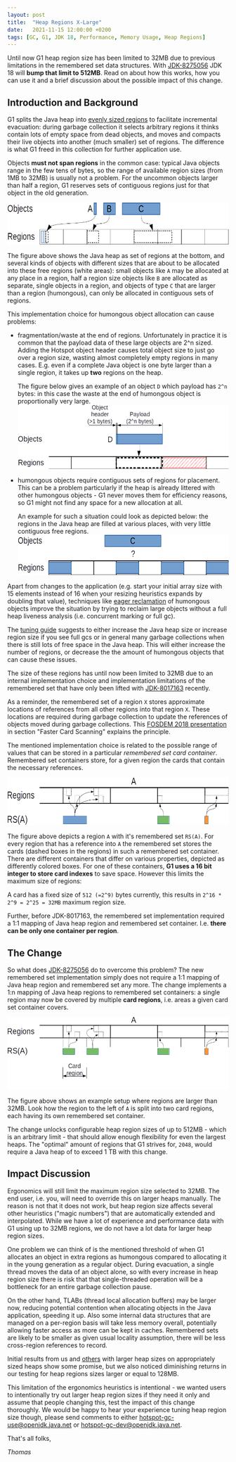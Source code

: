 ```yaml
---
layout: post
title:  "Heap Regions X-Large"
date:   2021-11-15 12:00:00 +0200
tags: [GC, G1, JDK 18, Performance, Memory Usage, Heap Regions]
---
```


Until now G1 heap region size has been limited to 32MB due to previous limitations in the remembered set data structures. With [JDK-8275056](https://bugs.openjdk.java.net/browse/JDK-8275056) JDK 18 will **bump that limit to 512MB**. Read on about how this works, how you can use it and a brief discussion about the possible impact of this change.

## Introduction and Background ##

G1 splits the Java heap into [evenly sized regions](https://docs.oracle.com/en/java/javase/17/gctuning/garbage-first-g1-garbage-collector1.html#GUID-15921907-B297-43A4-8C48-DC88035BC7CF) to facilitate incremental evacuation: during garbage collection it selects arbitrary regions it thinks contain lots of empty space from dead objects, and moves and compacts their live objects into another (much smaller) set of regions. The difference is what G1 freed in this collection for further application use.

Objects **must not span regions** in the common case: typical Java objects range in the few tens of bytes, so the range of available region sizes (from 1MB to 32MB) is usually not a problem. For the uncommon objects larger than half a region, G1 reserves sets of contiguous regions just for that object in the old generation.

![Allocation destination based on region size](/assets/20211115-xlarge-regions-allocation.png)

The figure above shows the Java heap as set of regions at the bottom, and several kinds of objects with different sizes that are about to be allocated into these free regions (white areas): small objects like `A` may be allocated at any place in a region, half a region size objects like `B` are allocated as separate, single objects in a region, and objects of type `C` that are larger than a region (humongous), can only be allocated in contiguous sets of regions.

This implementation choice for humongous object allocation can cause problems:
  * fragmentation/waste at the end of regions. Unfortunately in practice it is common that the payload data of these large objects are 2^n sized. Adding the Hotspot object header causes total object size to just go over a region size, wasting almost completely empty regions in many cases. E.g. even if a complete Java object is one byte larger than a single region, it takes up **two** regions on the heap.
  
    The figure below gives an example of an object `D` which payload has `2^n` bytes: in this case the waste at the end of humongous object is proportionally very large.
  ![Problem with header of 2^n aligned objects](/assets/20211115-xlarge-regions-headerproblem.png)
  
  * humongous objects require contiguous sets of regions for placement. This can be a problem particularly if the heap is already littered with other humongous objects - G1 never moves them for efficiency reasons, so G1 might not find any space for a new allocation at all.

     An example for such a situation could look as depicted below: the regions in the Java heap are filled at various places, with very little contiguous free regions.
  ![Problem with region fragmentation](/assets/20211115-xlarge-regions-outerfragmentation.png)

Apart from changes to the application (e.g. start your initial array size with 15 elements instead of 16 when your resizing heuristics expands by doubling that value), techniques like [eager reclamation](https://bugs.openjdk.java.net/browse/JDK-8048179) of humongous objects improve the situation by trying to reclaim large objects without a full heap liveness analysis (i.e. concurrent marking or full gc).

The [tuning guide](https://docs.oracle.com/en/java/javase/17/gctuning/garbage-first-garbage-collector-tuning.html#GUID-2428DA90-B93D-48E6-B336-A849ADF1C552) suggests to either increase the Java heap size or increase region size if you see full gcs or in general many garbage collections when there is still lots of free space in the Java heap. This will either increase the number of regions, or decrease the the amount of humongous objects that can cause these issues.

The size of these regions has until now been limited to 32MB due to an internal implementation choice and implementation limitations of the remembered set that have only been lifted with [JDK-8017163](https://bugs.openjdk.java.net/browse/JDK-8017163) recently.

As a reminder, the remembered set of a region `X` stores approximate locations of references from all other regions into that region `X`. These locations are required during garbage collection to update the references of objects moved during garbage collections. This [FOSDEM 2018 presentation](https://archive.fosdem.org/2018/schedule/event/g1/) in section "Faster Card Scanning" explains the principle.

The mentioned implementation choice is related to the possible range of values that can be stored in a particular *remembered set card container*. Remembered set containers store, for a given region the cards that contain the necessary references.

![Remembered Set Containers](/assets/20211115-xlarge-regions-containers.png)

The figure above depicts a region `A` with it's remembered set `RS(A)`. For every region that has a reference into `A` the remembered set stores the cards (dashed boxes in the regions) in such a remembered set container. There are different containers that differ on various properties, depicted as differently colored boxes. For one of these containers, **G1 uses a 16 bit integer to store card indexes** to save space. However this limits the maximum size of regions:

A card has a fixed size of `512 (=2^9)` bytes currently, this results in `2^16 * 2^9 = 2^25 = 32MB` maximum region size.

Further, before JDK-8017163, the remembered set implementation required a 1:1 mapping of Java heap region and remembered set container. I.e. **there can be only one container per region**.

## The Change ##

So what does [JDK-8275056](https://bugs.openjdk.java.net/browse/JDK-8275056) do to overcome this problem? The new remembered set implementation simply does not require a 1:1 mapping of Java heap region and remembered set any more. The change implements a 1:n mapping of Java heap regions to remembered set containers: a single region may now be covered by multiple **card regions**, i.e. areas a given card set container covers.

![Card regions](/assets/20211115-xlarge-regions-cardregion.png)

The figure above shows an example setup where regions are larger than 32MB. Look how the region to the left of `A` is split into two card regions, each having its own remembered set container.

The change unlocks configurable heap region sizes of up to 512MB - which is an arbitrary limit - that should allow enough flexibility for even the largest heaps. The "optimal" amount of regions that G1 strives for, `2048`, would require a Java heap of to exceed 1 TB with this change.

## Impact Discussion ##

Ergonomics will still limit the maximum region size selected to 32MB. The end user, i.e. you, will need to override this on larger heaps manually. The reason is not that it does not work, but heap region size affects several other heuristics ("magic numbers") that are automatically extended and interpolated. While we have a lot of experience and performance data with G1 using up to 32MB regions, we do not have a lot data for larger heap region sizes.

One problem we can think of is the mentioned threshold of when G1 allocates an object in extra regions as humongous compared to allocating it in the young generation as a regular object. During evacuation, a single thread moves the data of an object alone, so with every increase in heap region size there is risk that that single-threaded operation will be a bottleneck for an entire garbage collection pause.

On the other hand, TLABs (thread local allocation buffers) may be larger now, reducing potential contention when allocating objects in the Java application, speeding it up.
Also some internal data structures that are managed on a per-region basis will take less memory overall, potentially allowing faster access as more can be kept in caches.
Remembered sets are likely to be smaller as given usual locality assumption, there will be less cross-region references to record.

Initial results from us and [others](https://bugs.openjdk.java.net/browse/JDK-8272773) with larger heap sizes on appropriately sized heaps show some promise, but we also noticed diminishing returns in our testing for heap regions sizes larger or equal to 128MB.

This limitation of the ergonomics heuristics is intentional - we wanted users to intentionally try out larger heap region sizes if they need it only and assume that people changing this, test the impact of this change thoroughly. We would be happy to hear your experience tuning heap region size though, please send comments to either [hotspot-gc-use@openjdk.java.net](mailto:hotspot-gc-use@openjdk.java.net) or [hotspot-gc-dev@openjdk.java.net](mailto:hotspot-gc-dev@openjdk.java.net).


That's all folks,

*Thomas*

